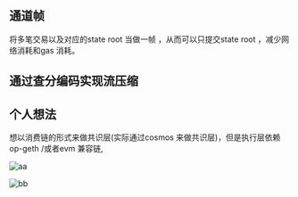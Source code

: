 ## 通道帧 

将多笔交易以及对应的state root 当做一帧 ，从而可以只提交state root ，减少网络消耗和gas 消耗。

## 通过查分编码实现流压缩









## 个人想法

想以消费链的形式来做共识层(实际通过cosmos 来做共识层)，但是执行层依赖op-geth /或者evm 兼容链, 

![aa](https://community.optimism.io/assets/img/overall-process.4d7af557.svg)

![bb](https://community.optimism.io/assets/img/overall-process.9af6f67d.svg)